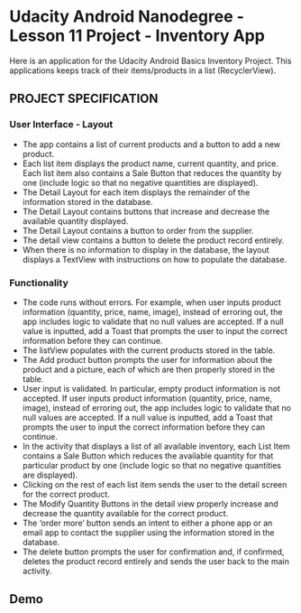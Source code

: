 # Udacity Android Nanodegree - Lesson 11 Project - Inventory App

Here is an application for the Udacity Android Basics Inventory Project. This applications keeps track of their items/products in a list (RecyclerView).

## PROJECT SPECIFICATION

### User Interface - Layout

- The app contains a list of current products and a button to add a new product.
- Each list item displays the product name, current quantity, and price. Each list item also contains a Sale Button that reduces the quantity by one (include logic so that no negative quantities are displayed).
- The Detail Layout for each item displays the remainder of the information stored in the database.
- The Detail Layout contains buttons that increase and decrease the available quantity displayed.
- The Detail Layout contains a button to order from the supplier.
- The detail view contains a button to delete the product record entirely.
- When there is no information to display in the database, the layout displays a TextView with instructions on how to populate the database.

### Functionality

- The code runs without errors. For example, when user inputs product information (quantity, price, name, image), instead of erroring out, the app includes logic to validate that no null values are accepted. If a null value is inputted, add a Toast that prompts the user to input the correct information before they can continue.
- The listView populates with the current products stored in the table.
- The Add product button prompts the user for information about the product and a picture, each of which are then properly stored in the table.
- User input is validated. In particular, empty product information is not accepted. If user inputs product information (quantity, price, name, image), instead of erroring out, the app includes logic to validate that no null values are accepted. If a null value is inputted, add a Toast that prompts the user to input the correct information before they can continue.
- In the activity that displays a list of all available inventory, each List Item contains a Sale Button which reduces the available quantity for that particular product by one (include logic so that no negative quantities are displayed).
- Clicking on the rest of each list item sends the user to the detail screen for the correct product.
- The Modify Quantity Buttons in the detail view properly increase and decrease the quantity available for the correct product.
- The ‘order more’ button sends an intent to either a phone app or an email app to contact the supplier using the information stored in the database.
- The delete button prompts the user for confirmation and, if confirmed, deletes the product record entirely and sends the user back to the main activity.

## Demo
![]()
